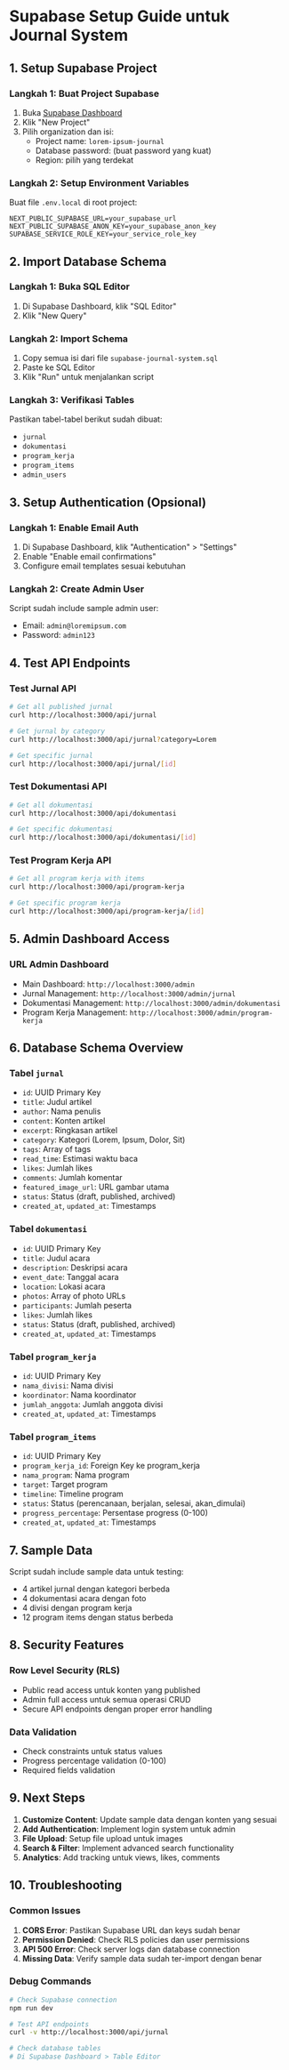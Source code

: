 # Supabase Setup Guide untuk Journal System

## 1. Setup Supabase Project

### Langkah 1: Buat Project Supabase
1. Buka [Supabase Dashboard](https://supabase.com/dashboard)
2. Klik "New Project"
3. Pilih organization dan isi:
   - Project name: `lorem-ipsum-journal`
   - Database password: (buat password yang kuat)
   - Region: pilih yang terdekat

### Langkah 2: Setup Environment Variables
Buat file `.env.local` di root project:

```env
NEXT_PUBLIC_SUPABASE_URL=your_supabase_url
NEXT_PUBLIC_SUPABASE_ANON_KEY=your_supabase_anon_key
SUPABASE_SERVICE_ROLE_KEY=your_service_role_key
```

## 2. Import Database Schema

### Langkah 1: Buka SQL Editor
1. Di Supabase Dashboard, klik "SQL Editor"
2. Klik "New Query"

### Langkah 2: Import Schema
1. Copy semua isi dari file `supabase-journal-system.sql`
2. Paste ke SQL Editor
3. Klik "Run" untuk menjalankan script

### Langkah 3: Verifikasi Tables
Pastikan tabel-tabel berikut sudah dibuat:
- `jurnal`
- `dokumentasi`
- `program_kerja`
- `program_items`
- `admin_users`

## 3. Setup Authentication (Opsional)

### Langkah 1: Enable Email Auth
1. Di Supabase Dashboard, klik "Authentication" > "Settings"
2. Enable "Enable email confirmations"
3. Configure email templates sesuai kebutuhan

### Langkah 2: Create Admin User
Script sudah include sample admin user:
- Email: `admin@loremipsum.com`
- Password: `admin123`

## 4. Test API Endpoints

### Test Jurnal API
```bash
# Get all published jurnal
curl http://localhost:3000/api/jurnal

# Get jurnal by category
curl http://localhost:3000/api/jurnal?category=Lorem

# Get specific jurnal
curl http://localhost:3000/api/jurnal/[id]
```

### Test Dokumentasi API
```bash
# Get all dokumentasi
curl http://localhost:3000/api/dokumentasi

# Get specific dokumentasi
curl http://localhost:3000/api/dokumentasi/[id]
```

### Test Program Kerja API
```bash
# Get all program kerja with items
curl http://localhost:3000/api/program-kerja

# Get specific program kerja
curl http://localhost:3000/api/program-kerja/[id]
```

## 5. Admin Dashboard Access

### URL Admin Dashboard
- Main Dashboard: `http://localhost:3000/admin`
- Jurnal Management: `http://localhost:3000/admin/jurnal`
- Dokumentasi Management: `http://localhost:3000/admin/dokumentasi`
- Program Kerja Management: `http://localhost:3000/admin/program-kerja`

## 6. Database Schema Overview

### Tabel `jurnal`
- `id`: UUID Primary Key
- `title`: Judul artikel
- `author`: Nama penulis
- `content`: Konten artikel
- `excerpt`: Ringkasan artikel
- `category`: Kategori (Lorem, Ipsum, Dolor, Sit)
- `tags`: Array of tags
- `read_time`: Estimasi waktu baca
- `likes`: Jumlah likes
- `comments`: Jumlah komentar
- `featured_image_url`: URL gambar utama
- `status`: Status (draft, published, archived)
- `created_at`, `updated_at`: Timestamps

### Tabel `dokumentasi`
- `id`: UUID Primary Key
- `title`: Judul acara
- `description`: Deskripsi acara
- `event_date`: Tanggal acara
- `location`: Lokasi acara
- `photos`: Array of photo URLs
- `participants`: Jumlah peserta
- `likes`: Jumlah likes
- `status`: Status (draft, published, archived)
- `created_at`, `updated_at`: Timestamps

### Tabel `program_kerja`
- `id`: UUID Primary Key
- `nama_divisi`: Nama divisi
- `koordinator`: Nama koordinator
- `jumlah_anggota`: Jumlah anggota divisi
- `created_at`, `updated_at`: Timestamps

### Tabel `program_items`
- `id`: UUID Primary Key
- `program_kerja_id`: Foreign Key ke program_kerja
- `nama_program`: Nama program
- `target`: Target program
- `timeline`: Timeline program
- `status`: Status (perencanaan, berjalan, selesai, akan_dimulai)
- `progress_percentage`: Persentase progress (0-100)
- `created_at`, `updated_at`: Timestamps

## 7. Sample Data

Script sudah include sample data untuk testing:
- 4 artikel jurnal dengan kategori berbeda
- 4 dokumentasi acara dengan foto
- 4 divisi dengan program kerja
- 12 program items dengan status berbeda

## 8. Security Features

### Row Level Security (RLS)
- Public read access untuk konten yang published
- Admin full access untuk semua operasi CRUD
- Secure API endpoints dengan proper error handling

### Data Validation
- Check constraints untuk status values
- Progress percentage validation (0-100)
- Required fields validation

## 9. Next Steps

1. **Customize Content**: Update sample data dengan konten yang sesuai
2. **Add Authentication**: Implement login system untuk admin
3. **File Upload**: Setup file upload untuk images
4. **Search & Filter**: Implement advanced search functionality
5. **Analytics**: Add tracking untuk views, likes, comments

## 10. Troubleshooting

### Common Issues
1. **CORS Error**: Pastikan Supabase URL dan keys sudah benar
2. **Permission Denied**: Check RLS policies dan user permissions
3. **API 500 Error**: Check server logs dan database connection
4. **Missing Data**: Verify sample data sudah ter-import dengan benar

### Debug Commands
```bash
# Check Supabase connection
npm run dev

# Test API endpoints
curl -v http://localhost:3000/api/jurnal

# Check database tables
# Di Supabase Dashboard > Table Editor
```

